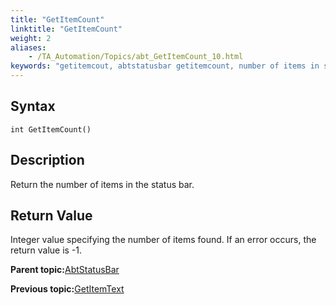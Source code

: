 ```yaml
--- 
title: "GetItemCount"
linktitle: "GetItemCount"
weight: 2
aliases: 
    - /TA_Automation/Topics/abt_GetItemCount_10.html
keywords: "getitemcout, abtstatusbar getitemcount, number of items in status bar, how many items in status bar, count items in status bar"
---
```


## Syntax

`int GetItemCount()`

## Description

Return the number of items in the status bar.

## Return Value

Integer value specifying the number of items found. If an error occurs, the return value is -1.

**Parent topic:**[AbtStatusBar](/TA_Automation/Topics/abt_AbtStatusBar.html)

**Previous topic:**[GetItemText](/TA_Automation/Topics/abt_GetItemText_10.html)

